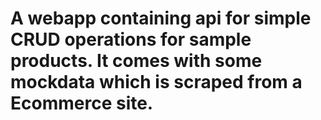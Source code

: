 # A webapp containing api for simple CRUD operations for sample products. It comes with some mockdata which is scraped from a Ecommerce site.